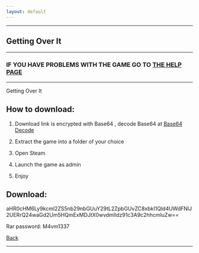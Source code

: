 ```yaml
---
layout: default
---
```


* * *

## Getting Over It

* * *

### IF YOU HAVE PROBLEMS WITH THE GAME GO TO [THE HELP PAGE](/games/help.md)

* * *

Getting Over It

## How to download:

1. Download link is encrypted with Base64 , decode Base64 at [Base64 Decode](https://www.base64decode.org/)

2. Extract the game into a folder of your choice

3. Open Steam

4. Launch the game as admin

5. Enjoy

## Download:

aHR0cHM6Ly9kcml2ZS5nb29nbGUuY29tL2ZpbGUvZC8xbkI1Qld4UWdFNlJ2UERrQ24waGd2Um5HQmExMDJtX0wvdmlldz91c3A9c2hhcmluZw==

Rar password: M4vm1337

[Back](https://m4vmcvrk.github.io/)

* * *